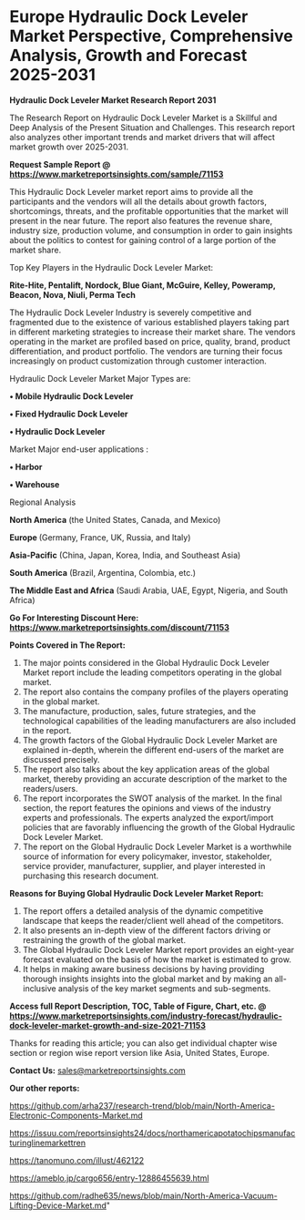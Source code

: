 # Europe Hydraulic Dock Leveler Market Perspective, Comprehensive Analysis, Growth and Forecast 2025-2031

<strong>Hydraulic Dock Leveler Market Research Report 2031</strong>

The Research Report on Hydraulic Dock Leveler Market is a Skillful and Deep Analysis of the Present Situation and Challenges. This research report also analyzes other important trends and market drivers that will affect market growth over 2025-2031.

<strong>Request Sample Report @ <a href=https://www.marketreportsinsights.com/sample/71153>https://www.marketreportsinsights.com/sample/71153</a></strong>

This Hydraulic Dock Leveler market report aims to provide all the participants and the vendors will all the details about growth factors, shortcomings, threats, and the profitable opportunities that the market will present in the near future. The report also features the revenue share, industry size, production volume, and consumption in order to gain insights about the politics to contest for gaining control of a large portion of the market share.

Top Key Players in the Hydraulic Dock Leveler Market:

<strong>Rite-Hite, Pentalift, Nordock, Blue Giant, McGuire, Kelley, Poweramp, Beacon, Nova, Niuli, Perma Tech</strong>

The Hydraulic Dock Leveler Industry is severely competitive and fragmented due to the existence of various established players taking part in different marketing strategies to increase their market share. The vendors operating in the market are profiled based on price, quality, brand, product differentiation, and product portfolio. The vendors are turning their focus increasingly on product customization through customer interaction.

Hydraulic Dock Leveler Market Major Types are:

<strong>• Mobile Hydraulic Dock Leveler

• Fixed Hydraulic Dock Leveler

• Hydraulic Dock Leveler</strong>

Market Major end-user applications :

<strong>• Harbor

• Warehouse</strong>

Regional Analysis

</u><strong><b>North America</b></strong> (the United States, Canada, and Mexico)

<strong><b>Europe </b></strong>(Germany, France, UK, Russia, and Italy)

<strong><b>Asia-Pacific</b></strong> (China, Japan, Korea, India, and Southeast Asia)

<strong><b>South America</b></strong> (Brazil, Argentina, Colombia, etc.)

<strong><b>The Middle East and Africa</b></strong> (Saudi Arabia, UAE, Egypt, Nigeria, and South Africa)

<strong>Go For Interesting Discount Here: <a href=https://www.marketreportsinsights.com/discount/71153>https://www.marketreportsinsights.com/discount/71153</a></strong>

<strong>Points Covered in The Report:</strong>
<ol>
  <li>The major points considered in the Global Hydraulic Dock Leveler Market report include the leading competitors operating in the global market.</li>
  <li>The report also contains the company profiles of the players operating in the global market.</li>
  <li>The manufacture, production, sales, future strategies, and the technological capabilities of the leading manufacturers are also included in the report.</li>
  <li>The growth factors of the Global Hydraulic Dock Leveler Market are explained in-depth, wherein the different end-users of the market are discussed precisely.</li>
  <li>The report also talks about the key application areas of the global market, thereby providing an accurate description of the market to the readers/users.</li>
  <li>The report incorporates the SWOT analysis of the market. In the final section, the report features the opinions and views of the industry experts and professionals. The experts analyzed the export/import policies that are favorably influencing the growth of the Global Hydraulic Dock Leveler Market.</li>
  <li>The report on the Global Hydraulic Dock Leveler Market is a worthwhile source of information for every policymaker, investor, stakeholder, service provider, manufacturer, supplier, and player interested in purchasing this research document.</li>
</ol>
<strong>Reasons for Buying Global Hydraulic Dock Leveler Market Report:</strong>

<ol>
  <li>The report offers a detailed analysis of the dynamic competitive landscape that keeps the reader/client well ahead of the competitors.</li>
  <li>It also presents an in-depth view of the different factors driving or restraining the growth of the global market.</li>
  <li>The Global Hydraulic Dock Leveler Market report provides an eight-year forecast evaluated on the basis of how the market is estimated to grow.</li>
  <li>It helps in making aware business decisions by having providing thorough insights insights into the global market and by making an all-inclusive analysis of the key market segments and sub-segments.</li>
</ol>
<strong>Access full Report Description, TOC, Table of Figure, Chart, etc. @ <a href=https://www.marketreportsinsights.com/industry-forecast/hydraulic-dock-leveler-market-growth-and-size-2021-71153>https://www.marketreportsinsights.com/industry-forecast/hydraulic-dock-leveler-market-growth-and-size-2021-71153</a></strong>


Thanks for reading this article; you can also get individual chapter wise section or region wise report version like Asia, United States, Europe.

<strong>Contact Us:</strong>
sales@marketreportsinsights.com

<strong>Our other reports:</strong>

<a href=https://github.com/arha237/research-trend/blob/main/North-America-Electronic-Components-Market.md>https://github.com/arha237/research-trend/blob/main/North-America-Electronic-Components-Market.md</a>

<a href=https://issuu.com/reportsinsights24/docs/northamericapotatochipsmanufacturinglinemarkettren>https://issuu.com/reportsinsights24/docs/northamericapotatochipsmanufacturinglinemarkettren</a>

<a href=https://tanomuno.com/illust/462122>https://tanomuno.com/illust/462122</a>

<a href=https://ameblo.jp/cargo656/entry-12886455639.html>https://ameblo.jp/cargo656/entry-12886455639.html</a>

<a href=https://github.com/radhe635/news/blob/main/North-America-Vacuum-Lifting-Device-Market.md>https://github.com/radhe635/news/blob/main/North-America-Vacuum-Lifting-Device-Market.md</a>"
